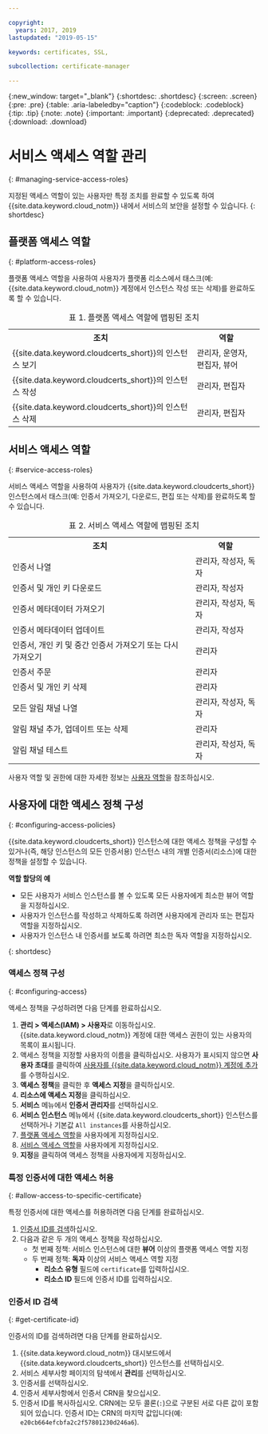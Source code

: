 ```yaml
---

copyright:
  years: 2017, 2019
lastupdated: "2019-05-15"

keywords: certificates, SSL,

subcollection: certificate-manager

---
```


{:new_window: target="_blank"}
{:shortdesc: .shortdesc}
{:screen: .screen}
{:pre: .pre}
{:table: .aria-labeledby="caption"}
{:codeblock: .codeblock}
{:tip: .tip}
{:note: .note}
{:important: .important}
{:deprecated: .deprecated}
{:download: .download}

# 서비스 액세스 역할 관리
{: #managing-service-access-roles}

지정된 액세스 역할이 있는 사용자만 특정 조치를 완료할 수 있도록 하여 {{site.data.keyword.cloud_notm}} 내에서 서비스의 보안을 설정할 수 있습니다.
{: shortdesc}

## 플랫폼 액세스 역할
{: #platform-access-roles}

플랫폼 액세스 역할을 사용하여 사용자가 플랫폼 리소스에서 태스크(예: {{site.data.keyword.cloud_notm}} 계정에서 인스턴스 작성 또는 삭제)를 완료하도록 할 수 있습니다.

<table>
<caption> 표 1. 플랫폼 액세스 역할에 맵핑된 조치</caption>
  <tr>
    <th> 조치 </th>
    <th> 역할 </th>
  </tr>
  <tr>
    <td>{{site.data.keyword.cloudcerts_short}}의 인스턴스 보기</td>
    <td> 관리자, 운영자, 편집자, 뷰어 </td>
  </tr>
  <tr>
    <td>{{site.data.keyword.cloudcerts_short}}의 인스턴스 작성</td>
    <td> 관리자, 편집자 </td>
  </tr>
  <tr>
    <td>{{site.data.keyword.cloudcerts_short}}의 인스턴스 삭제</td>
    <td> 관리자, 편집자 </td>
  </tr>
</table>

## 서비스 액세스 역할
{: #service-access-roles}

서비스 액세스 역할을 사용하여 사용자가 {{site.data.keyword.cloudcerts_short}} 인스턴스에서 태스크(예: 인증서 가져오기, 다운로드, 편집 또는 삭제)를 완료하도록 할 수 있습니다.

<table>
<caption> 표 2. 서비스 액세스 역할에 맵핑된 조치</caption>
  <tr>
    <th> 조치 </th>
    <th> 역할 </th>
  </tr>
  <tr>
    <td>인증서 나열</td>
    <td> 관리자, 작성자, 독자 </td>
  </tr>
  <tr>
    <td>인증서 및 개인 키 다운로드 </td>
    <td> 관리자, 작성자 </td>
  </tr>
  <tr>
     <td>인증서 메타데이터 가져오기</td>
     <td> 관리자, 작성자, 독자 </td>
  </tr>      
  <tr>
    <td>인증서 메타데이터 업데이트</td>
    <td> 관리자, 작성자 </td>
  </tr>
  <tr>
    <td>인증서, 개인 키 및 중간 인증서 가져오기 또는 다시 가져오기 </td>
    <td> 관리자 </td>
  </tr>
  <tr>
    <td>인증서 주문 </td>
    <td> 관리자 </td>
  </tr>
  <tr>
    <td>인증서 및 개인 키 삭제 </td>
    <td> 관리자 </td>
  </tr>
      <tr>
        <td>모든 알림 채널 나열 </td>
        <td> 관리자, 작성자, 독자 </td>
      </tr>
   <tr>
     <td>알림 채널 추가, 업데이트 또는 삭제 </td>
     <td> 관리자 </td>
   </tr>
     <tr>
       <td>알림 채널 테스트 </td>
       <td> 관리자, 작성자, 독자 </td>
     </tr>

</table>

사용자 역할 및 권한에 대한 자세한 정보는 [사용자 역할](/docs/iam?topic=iam-userroles#userroles)을 참조하십시오.

## 사용자에 대한 액세스 정책 구성
{: #configuring-access-policies}

{{site.data.keyword.cloudcerts_short}} 인스턴스에 대한 액세스 정책을 구성할 수 있거나(즉, 해당 인스턴스의 모든 인증서용) 인스턴스 내의 개별 인증서(리소스)에 대한 정책을 설정할 수 있습니다.

**역할 할당의 예**

* 모든 사용자가 서비스 인스턴스를 볼 수 있도록 모든 사용자에게 최소한 뷰어 역할을 지정하십시오.
* 사용자가 인스턴스를 작성하고 삭제하도록 하려면 사용자에게 관리자 또는 편집자 역할을 지정하십시오.
* 사용자가 인스턴스 내 인증서를 보도록 하려면 최소한 독자 역할을 지정하십시오.

{: shortdesc}

### 액세스 정책 구성
{: #configuring-access}

액세스 정책을 구성하려면 다음 단계를 완료하십시오.

1. **관리 > 액세스(IAM) > 사용자**로 이동하십시오. {{site.data.keyword.cloud_notm}} 계정에 대한 액세스 권한이 있는 사용자의 목록이 표시됩니다.
2. 액세스 정책을 지정할 사용자의 이름을 클릭하십시오. 사용자가 표시되지 않으면 **사용자 초대**를 클릭하여 [사용자를 {{site.data.keyword.cloud_notm}} 계정에 추가](/docs/iam?topic=iam-iamuserinv#iamuserinv)를 수행하십시오.
3. **액세스 정책**을 클릭한 후 **액세스 지정**을 클릭하십시오.
4. **리소스에 액세스 지정**을 클릭하십시오.
5. **서비스** 메뉴에서 **인증서 관리자**를 선택하십시오.
6. **서비스 인스턴스** 메뉴에서 {{site.data.keyword.cloudcerts_short}} 인스턴스를 선택하거나 기본값 `All instances`를 사용하십시오.
7. [플랫폼 액세스 역할](/docs/services/certificate-manager?topic=certificate-manager-managing-service-access-roles#platform-access-roles)을 사용자에게 지정하십시오.
8. [서비스 액세스 역할](/docs/services/certificate-manager?topic=certificate-manager-managing-service-access-roles#service-access-roles)을 사용자에게 지정하십시오.
9. **지정**을 클릭하여 액세스 정책을 사용자에게 지정하십시오.

### 특정 인증서에 대한 액세스 허용
{: #allow-access-to-specific-certificate}

특정 인증서에 대한 액세스를 허용하려면 다음 단계를 완료하십시오.

1. [인증서 ID를 검색](/docs/services/certificate-manager?topic=certificate-manager-managing-service-access-roles#get-certificate-id)하십시오.
2. 다음과 같은 두 개의 액세스 정책을 작성하십시오.
   - 첫 번째 정책: 서비스 인스턴스에 대한 **뷰어** 이상의 플랫폼 액세스 역할 지정
   - 두 번째 정책: **독자** 이상의 서비스 액세스 역할 지정
     - **리소스 유형** 필드에 `certificate`를 입력하십시오.
     - **리소스 ID** 필드에 인증서 ID를 입력하십시오.

### 인증서 ID 검색
{: #get-certificate-id}

인증서의 ID를 검색하려면 다음 단계를 완료하십시오.

1. {{site.data.keyword.cloud_notm}} 대시보드에서 {{site.data.keyword.cloudcerts_short}} 인스턴스를 선택하십시오.
2. 서비스 세부사항 페이지의 탐색에서 **관리**를 선택하십시오.
3. 인증서를 선택하십시오.
4. 인증서 세부사항에서 인증서 CRN을 찾으십시오.
5. 인증서 ID를 복사하십시오. CRN에는 모두 콜론(`:`)으로 구분된 서로 다른 값이 포함되어 있습니다. 인증서 ID는 CRN의 마지막 값입니다(예: `e20cb664efcbfa2c2f57801230d246a6`).
